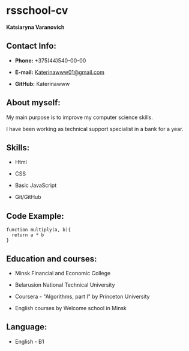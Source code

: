 # rsschool-cv

__Katsiaryna Varanovich__


## Contact Info:

* __Phone:__ +375(44)540-00-00

* __E-mail:__ Katerinawww01@gmail.com

* __GitHub:__ Katerinawww

## About myself:

My main purpose is to improve my computer science skills.

I have been working as technical support specialist in a bank for a year.

## Skills:

* Html

* CSS

* Basic JavaScript

* Git/GitHub

## Code Example:

```
function multiply(a, b){
  return a * b
}

```

## Education and courses:

* Minsk Financial and Economic College

* Belarusion National Technical University

* Coursera - "Algorithms, part I" by Princeton University

* English courses by Welcome school in Minsk

## Language:

* English - B1




